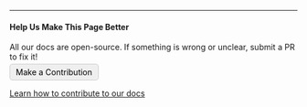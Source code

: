 <style>
.contribution-button {
    border-radius: 5px;
    background-color: #EFEFEF;
    padding-left: 10px;
    padding-right: 10px;
    padding-top: 5px;
    padding-bottom: 5px;
    color: black;
    weight: bolder;
    display: inline-flex;
    margin-top: -10px;
    align-items: center;
    border: 1px solid #CCCCCC;
    text-decoration: none !important;
}
.contribution-button:hover {
    background-color: #DDDDDD;
    cursor: pointer;
    color: black;
}
</style>
<br><br>

----

#### Help Us Make This Page Better

All our docs are open-source. If something is wrong or unclear, submit a PR to fix it!

<a class="contribution-button" href="!!LINK!!" target="_blank">Make a Contribution</a>

[Learn how to contribute to our docs](../contributing/documentation.md)